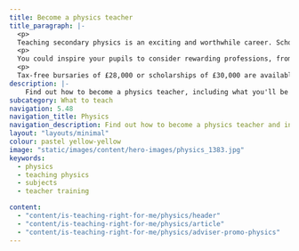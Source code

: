 ```yaml
---
title: Become a physics teacher
title_paragraph: |-
  <p>
  Teaching secondary physics is an exciting and worthwhile career. Schools need more specialist physics teachers, so it's a great choice of subject.</p>
  <p>
  You could inspire your pupils to consider rewarding professions, from tackling climate change to artificial intelligence (AI). 
  <p>
  Tax-free bursaries of £28,000 or scholarships of £30,000 are available for eligible trainee physics teachers.</p>
description: |-
    Find out how to become a physics teacher, including what you'll be teaching and what funding is available to help you train.
subcategory: What to teach
navigation: 5.48
navigation_title: Physics
navigation_description: Find out how to become a physics teacher and inspire the next generation of scientists, engineers and innovators.
layout: "layouts/minimal"
colour: pastel yellow-yellow
image: "static/images/content/hero-images/physics_1383.jpg"
keywords:
  - physics
  - teaching physics
  - subjects
  - teacher training

content:
  - "content/is-teaching-right-for-me/physics/header"
  - "content/is-teaching-right-for-me/physics/article"
  - "content/is-teaching-right-for-me/physics/adviser-promo-physics"
---
```


